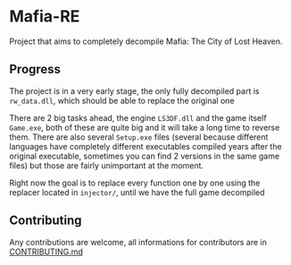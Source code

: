 # Mafia-RE

Project that aims to completely decompile Mafia: The City of Lost Heaven.

## Progress

The project is in a very early stage, the only fully decompiled part is `rw_data.dll`, which should be able to replace the original one

There are 2 big tasks ahead, the engine `LS3DF.dll` and the game itself `Game.exe`, both of these are quite big and it will take a long time to reverse them. There are also several `Setup.exe` files (several because different languages have completely different executables compiled years after the original executable, sometimes you can find 2 versions in the same game files) but those are fairly unimportant at the moment.

Right now the goal is to replace every function one by one using the replacer located in `injector/`, until we have the full game decompiled

## Contributing

Any contributions are welcome, all informations for contributors are in [CONTRIBUTING.md](CONTRIBUTING.md)
